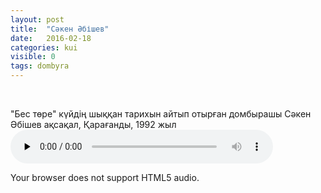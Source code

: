 ```yaml
---
layout: post
title:  "Сәкен Әбішев"
date:   2016-02-18
categories: kui
visible: 0
tags: dombyra
---
```

<br>

"Бес төре" күйдің шыққан тарихын айтып отырған домбырашы Сәкен Әбішев ақсақал, Қарағанды, 1992 жыл
<audio controls preload="none" style="width:420px;"><source src="/audio/abishev/bes_tore.mp3" type="audio/mp4" /><p>Your browser does not support HTML5 audio.</p></audio>


